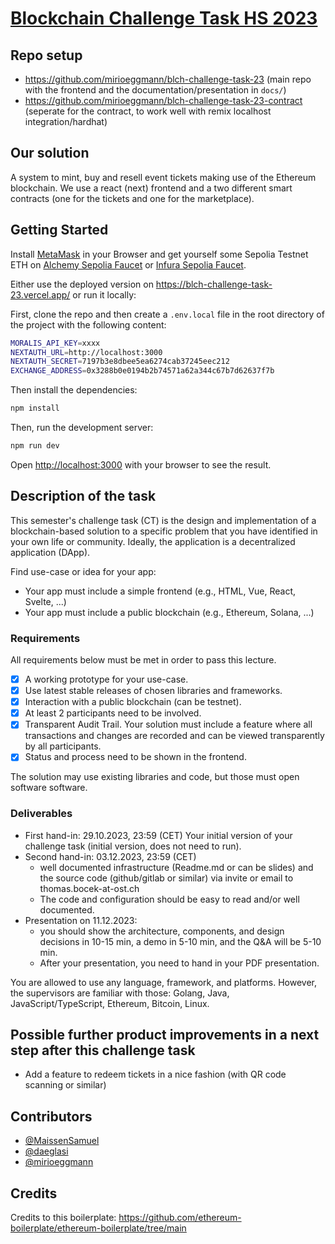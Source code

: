 # [Blockchain Challenge Task HS 2023](https://dsl.i.ost.ch/lect/hs23/)

## Repo setup

- https://github.com/mirioeggmann/blch-challenge-task-23 (main repo with the frontend and the documentation/presentation in `docs/`)
- https://github.com/mirioeggmann/blch-challenge-task-23-contract (seperate for the contract, to work well with remix localhost integration/hardhat)

## Our solution

A system to mint, buy and resell event tickets making use of the Ethereum blockchain.
We use a react (next) frontend and a two different smart contracts (one for the tickets and one for the marketplace).

## Getting Started

Install [MetaMask](https://metamask.io/download/) in your Browser and get yourself some Sepolia Testnet ETH on [Alchemy Sepolia Faucet](https://sepoliafaucet.com/) or [Infura Sepolia Faucet](https://www.infura.io/faucet/sepolia).

Either use the deployed version on https://blch-challenge-task-23.vercel.app/ or run it locally:

First, clone the repo and then create a `.env.local` file in the root directory of the project with the following content:
```bash
MORALIS_API_KEY=xxxx
NEXTAUTH_URL=http://localhost:3000
NEXTAUTH_SECRET=7197b3e8dbee5ea6274cab37245eec212
EXCHANGE_ADDRESS=0x3288b0e0194b2b74571a62a344c67b7d62637f7b
```

Then install the dependencies:
```bash
npm install
```

Then, run the development server:
```bash
npm run dev
```

Open [http://localhost:3000](http://localhost:3000) with your browser to see the result.

## Description of the task

This semester's challenge task (CT) is the design and implementation of a blockchain-based solution to a specific problem that you have identified in your own life or community. 
Ideally, the application is a decentralized application (DApp).

Find use-case or idea for your app:
- Your app must include a simple frontend (e.g., HTML, Vue, React, Svelte, ...)
- Your app must include a public blockchain (e.g., Ethereum, Solana, ...)

### Requirements

All requirements below must be met in order to pass this lecture.
- [x] A working prototype for your use-case.
- [x] Use latest stable releases of chosen libraries and frameworks.
- [x] Interaction with a public blockchain (can be testnet).
- [x] At least 2 participants need to be involved.
- [x] Transparent Audit Trail. Your solution must include a feature where all transactions and changes are recorded and can be viewed transparently by all participants.
- [x] Status and process need to be shown in the frontend.

The solution may use existing libraries and code, but those must open software software.

### Deliverables

- First hand-in: 29.10.2023, 23:59 (CET) Your initial version of your challenge task (initial version, does not need to run). 
- Second hand-in: 03.12.2023, 23:59 (CET)
  - well documented infrastructure (Readme.md or can be slides) and the source code (github/gitlab or similar) via invite or email to thomas.bocek-at-ost.ch 
  - The code and configuration should be easy to read and/or well documented. 
- Presentation on 11.12.2023:
  - you should show the architecture, components, and design decisions in 10-15 min, a demo in 5-10 min, and the Q&A will be 5-10 min. 
  - After your presentation, you need to hand in your PDF presentation.

You are allowed to use any language, framework, and platforms. 
However, the supervisors are familiar with those: Golang, Java, JavaScript/TypeScript, Ethereum, Bitcoin, Linux.

## Possible further product improvements in a next step after this challenge task

- Add a feature to redeem tickets in a nice fashion (with QR code scanning or similar)

## Contributors

- [@MaissenSamuel](https://github.com/MaissenSamuel)
- [@daeglasi](https://github.com/daeglasi)
- [@mirioeggmann](https://github.com/mirioeggmann)

## Credits

Credits to this boilerplate: https://github.com/ethereum-boilerplate/ethereum-boilerplate/tree/main
